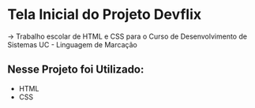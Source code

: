 # Tela Inicial do Projeto Devflix
-> Trabalho escolar de HTML e CSS para o Curso de Desenvolvimento de Sistemas UC - Linguagem de Marcação
## Nesse Projeto foi Utilizado:
* HTML
* CSS
